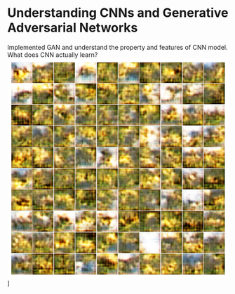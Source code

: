 # Understanding CNNs and Generative Adversarial Networks
Implemented GAN and understand the property and features of CNN model.
What does CNN actually learn?
![first epochs example](./GAN_Output_Exampel/000.png)]
